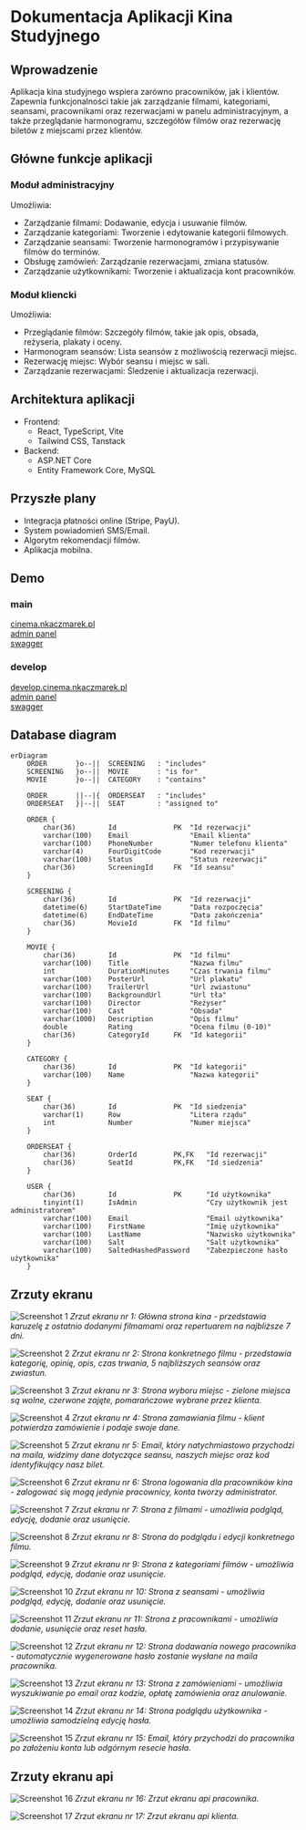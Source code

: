 # Dokumentacja Aplikacji Kina Studyjnego

## Wprowadzenie
Aplikacja kina studyjnego wspiera zarówno pracowników, jak i klientów. Zapewnia funkcjonalności takie jak zarządzanie filmami, kategoriami, seansami, pracownikami oraz rezerwacjami w panelu administracyjnym, a także przeglądanie harmonogramu, szczegółów filmów oraz rezerwację biletów z miejscami przez klientów.

## Główne funkcje aplikacji

### Moduł administracyjny
Umożliwia:

- Zarządzanie filmami: Dodawanie, edycja i usuwanie filmów.
- Zarządzanie kategoriami: Tworzenie i edytowanie kategorii filmowych.
- Zarządzanie seansami: Tworzenie harmonogramów i przypisywanie filmów do terminów.
- Obsługę zamówień: Zarządzanie rezerwacjami, zmiana statusów.
- Zarządzanie użytkownikami: Tworzenie i aktualizacja kont pracowników.

### Moduł kliencki
Umożliwia:

- Przeglądanie filmów: Szczegóły filmów, takie jak opis, obsada, reżyseria, plakaty i oceny.
- Harmonogram seansów: Lista seansów z możliwością rezerwacji miejsc.
- Rezerwację miejsc: Wybór seansu i miejsc w sali.
- Zarządzanie rezerwacjami: Śledzenie i aktualizacja rezerwacji.

## Architektura aplikacji
- Frontend:
    - React, TypeScript, Vite
    - Tailwind CSS, Tanstack 
- Backend:
    - ASP.NET Core
    - Entity Framework Core, MySQL

## Przyszłe plany
- Integracja płatności online (Stripe, PayU).
- System powiadomień SMS/Email.
- Algorytm rekomendacji filmów.
- Aplikacja mobilna.

## Demo

### main
[cinema.nkaczmarek.pl](https://cinema.nkaczmarek.pl)\
[admin panel](https://cinema.nkaczmarek.pl/admin)\
[swagger](https://cinema.nkaczmarek.pl/swagger)

### develop
[develop.cinema.nkaczmarek.pl](https://develop.cinema.nkaczmarek.pl)\
[admin panel](https://develop.cinema.nkaczmarek.pl/admin)\
[swagger](https://develop.cinema.nkaczmarek.pl/swagger)

## Database diagram

```mermaid
erDiagram
    ORDER       }o--||  SCREENING   : "includes"
    SCREENING   }o--||  MOVIE       : "is for"
    MOVIE       }o--||  CATEGORY    : "contains"
    
    ORDER       ||--|{  ORDERSEAT   : "includes"
    ORDERSEAT   }|--||  SEAT        : "assigned to"

    ORDER {
        char(36)        Id              PK  "Id rezerwacji"
        varchar(100)    Email               "Email klienta"
        varchar(100)    PhoneNumber         "Numer telefonu klienta"
        varchar(4)      FourDigitCode       "Kod rezerwacji"
        varchar(100)    Status              "Status rezerwacji"
        char(36)        ScreeningId     FK  "Id seansu"
    }

    SCREENING {
        char(36)        Id              PK  "Id rezerwacji"
        datetime(6)     StartDateTime       "Data rozpoczęcia"
        datetime(6)     EndDateTime         "Data zakończenia"
        char(36)        MovieId         FK  "Id filmu"
    }
    
    MOVIE {
        char(36)        Id              PK  "Id filmu"
        varchar(100)    Title               "Nazwa filmu"
        int             DurationMinutes     "Czas trwania filmu"
        varchar(100)    PosterUrl           "Url plakatu"
        varchar(100)    TrailerUrl          "Url zwiastunu"
        varchar(100)    BackgroundUrl       "Url tła"
        varchar(100)    Director            "Reżyser"
        varchar(100)    Cast                "Obsada"
        varchar(1000)   Description         "Opis filmu"
        double          Rating              "Ocena filmu (0-10)"
        char(36)        CategoryId      FK  "Id kategorii"
    }
    
    CATEGORY {
        char(36)        Id              PK  "Id kategorii"
        varchar(100)    Name                "Nazwa kategorii"
    }
    
    SEAT {
        char(36)        Id              PK  "Id siedzenia"
        varchar(1)      Row                 "Litera rządu"
        int             Number              "Numer miejsca"
    }
    
    ORDERSEAT {
        char(36)        OrderId         PK,FK  	"Id rezerwacji"
        char(36)        SeatId          PK,FK  	"Id siedzenia"
    }
    
    USER {
        char(36)        Id              PK  	"Id użytkownika"
        tinyint(1)      IsAdmin             	"Czy użytkownik jest administratorem"
        varchar(100)    Email               	"Email użytkownika"
        varchar(100)    FirstName           	"Imię użytkownika"
        varchar(100)    LastName            	"Nazwisko użytkownika"
        varchar(100)    Salt		        	"Salt użytkownika"
        varchar(100)    SaltedHashedPassword	"Zabezpieczone hasło użytkownika"
    }
```

## Zrzuty ekranu

![Screenshot 1](images/main_page_1.png)
*Zrzut ekranu nr 1: Główna strona kina - przedstawia karuzelę z ostatnio dodanymi filmamami oraz repertuarem na najbliższe 7 dni.*

![Screenshot 2](images/main_page_2.png)
*Zrzut ekranu nr 2: Strona konkretnego filmu - przedstawia kategorię, opinię, opis, czas trwania, 5 najbliższych seansów oraz zwiastun.*

![Screenshot 3](images/main_page_3.png)
*Zrzut ekranu nr 3: Strona wyboru miejsc - zielone miejsca są wolne, czerwone zajęte, pomarańczowe wybrane przez klienta.*

![Screenshot 4](images/main_page_4.png)
*Zrzut ekranu nr 4: Strona zamawiania filmu - klient potwierdza zamówienie i podaje swoje dane.*

![Screenshot 5](images/email_ticket.png)
*Zrzut ekranu nr 5: Email, który natychmiastowo przychodzi na maila, widzimy dane dotyczące seansu, naszych miejsc oraz kod identyfikujący nasz bilet.*

![Screenshot 6](images/admin_login.png)
*Zrzut ekranu nr 6: Strona logowania dla pracowników kina - zalogować się mogą jedynie pracownicy, konta tworzy administrator.*

![Screenshot 7](images/admin_page_filmy.png)
*Zrzut ekranu nr 7: Strona z filmami - umożliwia podgląd, edycję, dodanie oraz usunięcie.*

![Screenshot 8](images/admin_page_film_joker.png)
*Zrzut ekranu nr 8: Strona do podglądu i edycji konkretnego filmu.*

![Screenshot 9](images/admin_page_kategorie.png)
*Zrzut ekranu nr 9: Strona z kategoriami filmów - umożliwia podgląd, edycję, dodanie oraz usunięcie.*

![Screenshot 10](images/admin_page_seanse.png)
*Zrzut ekranu nr 10: Strona z seansami - umożliwia podgląd, edycję, dodanie oraz usunięcie.*

![Screenshot 11](images/admin_page_pracownicy.png)
*Zrzut ekranu nr 11: Strona z pracownikami - umożliwia dodanie, usunięcie oraz reset hasła.*

![Screenshot 12](images/admin_page_nowy_pracownik.png)
*Zrzut ekranu nr 12: Strona dodawania nowego pracownika - automatycznie wygenerowane hasło zostanie wysłane na maila pracownika.*

![Screenshot 13](images/admin_page_zamowienia.png)
*Zrzut ekranu nr 13: Strona z zamówieniami - umożliwia wyszukiwanie po email oraz kodzie, opłatę zamówienia oraz anulowanie.*

![Screenshot 14](images/admin_page_zmiana_hasla.png)
*Zrzut ekranu nr 14: Strona podglądu użytkownika - umożliwia samodzielną edycję hasła.*

![Screenshot 15](images/email_nowy_pracownik_haslo.png)
*Zrzut ekranu nr 15: Email, który przychodzi do pracownika po założeniu konta lub odgórnym resecie hasła.*

## Zrzuty ekranu api

![Screenshot 16](images/swagger_admin.png)
*Zrzut ekranu nr 16: Zrzut ekranu api pracownika.*

![Screenshot 17](images/swagger_user.png)
*Zrzut ekranu nr 17: Zrzut ekranu api klienta.*